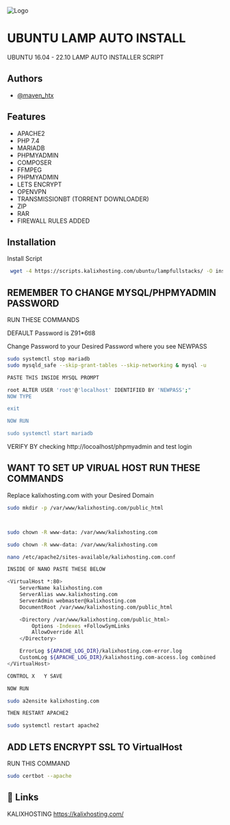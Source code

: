 
![Logo](https://kalixhosting.com/img/kalixhostinggitlogo.png)


# UBUNTU LAMP AUTO INSTALL

UBUNTU 16.04 - 22.10 LAMP AUTO INSTALLER SCRIPT


## Authors

- [@maven_htx](https://instagram.com/maven_htx)


## Features

- APACHE2
- PHP 7.4
- MARIADB
- PHPMYADMIN
- COMPOSER
- FFMPEG
- PHPMYADMIN
- LETS ENCRYPT
- OPENVPN
- TRANSMISSIONBT (TORRENT DOWNLOADER)
- ZIP
- RAR 
- FIREWALL RULES ADDED






## Installation

Install Script

```bash
 wget -4 https://scripts.kalixhosting.com/ubuntu/lampfullstacks/ -O install.sh && bash install.sh

```
    
## REMEMBER TO CHANGE MYSQL/PHPMYADMIN PASSWORD
RUN THESE COMMANDS

DEFAULT Password is Z91*6tl8

Change Password to your Desired Password where you see NEWPASS


```bash
sudo systemctl stop mariadb
sudo mysqld_safe --skip-grant-tables --skip-networking & mysql -u

PASTE THIS INSIDE MYSQL PROMPT 

root ALTER USER 'root'@'localhost' IDENTIFIED BY 'NEWPASS';"
NOW TYPE

exit

NOW RUN 

sudo systemctl start mariadb
```
VERIFY BY checking http://locoalhost/phpmyadmin and test login



## WANT TO SET UP VIRUAL HOST RUN THESE COMMANDS 

Replace kalixhosting.com with your Desired Domain


```bash
sudo mkdir -p /var/www/kalixhosting.com/public_html



sudo chown -R www-data: /var/www/kalixhosting.com

sudo chown -R www-data: /var/www/kalixhosting.com

nano /etc/apache2/sites-available/kalixhosting.com.conf

INSIDE OF NANO PASTE THESE BELOW 

<VirtualHost *:80>
    ServerName kalixhosting.com
    ServerAlias www.kalixhosting.com
    ServerAdmin webmaster@kalixhosting.com
    DocumentRoot /var/www/kalixhosting.com/public_html

    <Directory /var/www/kalixhosting.com/public_html>
        Options -Indexes +FollowSymLinks
        AllowOverride All
    </Directory>

    ErrorLog ${APACHE_LOG_DIR}/kalixhosting.com-error.log
    CustomLog ${APACHE_LOG_DIR}/kalixhosting.com-access.log combined
</VirtualHost>

CONTROL X   Y SAVE 

NOW RUN 

sudo a2ensite kalixhosting.com

THEN RESTART APACHE2

sudo systemctl restart apache2


```

## ADD LETS ENCRYPT SSL TO VirtualHost

RUN THIS COMMAND

```bash
sudo certbot --apache

```





## 🔗 Links
KALIXHOSTING https://kalixhosting.com/
